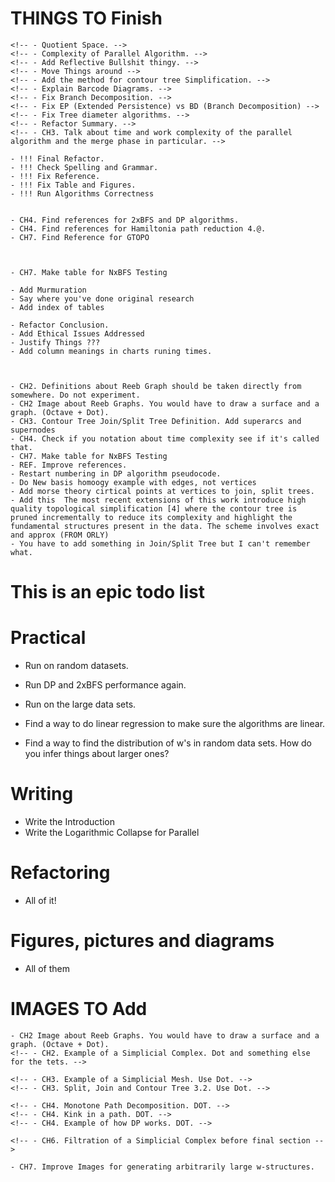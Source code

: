 # THINGS TO Finish

    <!-- - Quotient Space. -->
    <!-- - Complexity of Parallel Algorithm. -->
    <!-- - Add Reflective Bullshit thingy. -->
    <!-- - Move Things around -->
    <!-- - Add the method for contour tree Simplification. -->
    <!-- - Explain Barcode Diagrams. -->
    <!-- - Fix Branch Decomposition. -->
    <!-- - Fix EP (Extended Persistence) vs BD (Branch Decomposition) -->
    <!-- - Fix Tree diameter algorithms. -->
    <!-- - Refactor Summary. -->
    <!-- - CH3. Talk about time and work complexity of the parallel algorithm and the merge phase in particular. -->

    - !!! Final Refactor.
    - !!! Check Spelling and Grammar.
    - !!! Fix Reference.
    - !!! Fix Table and Figures.
    - !!! Run Algorithms Correctness


    - CH4. Find references for 2xBFS and DP algorithms.
    - CH4. Find references for Hamiltonia path reduction 4.@.
    - CH7. Find Reference for GTOPO



    - CH7. Make table for NxBFS Testing

    - Add Murmuration
    - Say where you've done original research
    - Add index of tables

    - Refactor Conclusion.
    - Add Ethical Issues Addressed
    - Justify Things ???
    - Add column meanings in charts runing times.



    - CH2. Definitions about Reeb Graph should be taken directly from somewhere. Do not experiment.
    - CH2 Image about Reeb Graphs. You would have to draw a surface and a graph. (Octave + Dot).
    - CH3. Contour Tree Join/Split Tree Definition. Add superarcs and supernodes
    - CH4. Check if you notation about time complexity see if it's called that.
    - CH7. Make table for NxBFS Testing
    - REF. Improve references.
    - Restart numbering in DP algorithm pseudocode.
    - Do New basis homoogy example with edges, not vertices
    - Add morse theory cirtical points at vertices to join, split trees.
    - Add this  The most recent extensions of this work introduce high quality topological simplification [4] where the contour tree is pruned incrementally to reduce its complexity and highlight the fundamental structures present in the data. The scheme involves exact and approx (FROM ORLY)
    - You have to add something in Join/Split Tree but I can't remember what.















# This is an epic todo list










# Practical
- Run on random datasets.
- Run DP and 2xBFS performance again.
- Run on the large data sets.

- Find a way to do linear regression to make sure the algorithms are linear.
- Find a way to find the distribution of w's in random data sets. How do you infer things about larger ones?

# Writing

- Write the Introduction
- Write the Logarithmic Collapse for Parallel

# Refactoring

- All of it!

# Figures, pictures and diagrams

- All of them


# IMAGES TO Add

    - CH2 Image about Reeb Graphs. You would have to draw a surface and a graph. (Octave + Dot).
    <!-- - CH2. Example of a Simplicial Complex. Dot and something else for the tets. -->

    <!-- - CH3. Example of a Simplicial Mesh. Use Dot. -->
    <!-- - CH3. Split, Join and Contour Tree 3.2. Use Dot. -->

    <!-- - CH4. Monotone Path Decomposition. DOT. -->
    <!-- - CH4. Kink in a path. DOT. -->
    <!-- - CH4. Example of how DP works. DOT. -->

    <!-- - CH6. Filtration of a Simplicial Complex before final section -->

    - CH7. Improve Images for generating arbitrarily large w-structures.
